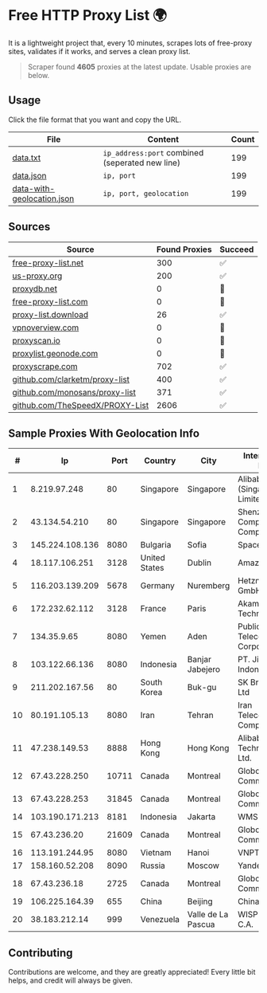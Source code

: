 
# Free HTTP Proxy List 🌍

It is a lightweight project that, every 10 minutes, scrapes lots of free-proxy sites, validates if it works, and serves a clean proxy list.


> Scraper found **4605** proxies at the latest update. Usable proxies are below.

## Usage

Click the file format that you want and copy the URL.


|File|Content|Count|
|----|-------|-----|
|[data.txt](https://raw.githubusercontent.com/themiralay/Proxy-List-World/master/data.txt)|`ip_address:port` combined (seperated new line)|199|
|[data.json](https://raw.githubusercontent.com/themiralay/Proxy-List-World/master/data.json)|`ip, port`|199|
|[data-with-geolocation.json](https://raw.githubusercontent.com/themiralay/Proxy-List-World/master/data-with-geolocation.json)|`ip, port, geolocation`|199|

## Sources

|Source|Found Proxies|Succeed|
|------|-------------|-------|
|[free-proxy-list.net](https://free-proxy-list.net)|300|✅|
|[us-proxy.org](https://www.us-proxy.org)|200|✅|
|[proxydb.net](http://proxydb.net)|0|🚫|
|[free-proxy-list.com](https://free-proxy-list.com/?page=&port=&type%5B%5D=http&type%5B%5D=https&up_time=0&search=Search)|0|🚫|
|[proxy-list.download](https://www.proxy-list.download/HTTP)|26|✅|
|[vpnoverview.com](https://vpnoverview.com/privacy/anonymous-browsing/free-proxy-servers)|0|🚫|
|[proxyscan.io](https://www.proxyscan.io)|0|🚫|
|[proxylist.geonode.com](https://proxylist.geonode.com/api/proxy-list?limit=300&page=1&sort_by=lastChecked&sort_type=desc&protocols=http,https)|0|🚫|
|[proxyscrape.com](https://api.proxyscrape.com/v2/?request=displayproxies&protocol=http&timeout=10000&country=all&ssl=all&anonymity=all)|702|✅|
|[github.com/clarketm/proxy-list](https://raw.githubusercontent.com/clarketm/proxy-list/master/proxy-list-raw.txt)|400|✅|
|[github.com/monosans/proxy-list](https://raw.githubusercontent.com/monosans/proxy-list/main/proxies/http.txt)|371|✅|
|[github.com/TheSpeedX/PROXY-List](https://raw.githubusercontent.com/TheSpeedX/PROXY-List/master/http.txt)|2606|✅|


## Sample Proxies With Geolocation Info

|#|Ip|Port|Country|City|Internet Service Provider|
|-|--|----|-------|----|-------------------------|
|1|8.219.97.248|80|Singapore|Singapore|Alibaba Cloud (Singapore) Private Limited|
|2|43.134.54.210|80|Singapore|Singapore|Shenzhen Tencent Computer Systems Company Limited|
|3|145.224.108.136|8080|Bulgaria|Sofia|SpaceX Starlink|
|4|18.117.106.251|3128|United States|Dublin|Amazon.com, Inc.|
|5|116.203.139.209|5678|Germany|Nuremberg|Hetzner Online GmbH|
|6|172.232.62.112|3128|France|Paris|Akamai Technologies, Inc.|
|7|134.35.9.65|8080|Yemen|Aden|Public Telecommunication Corporation|
|8|103.122.66.136|8080|Indonesia|Banjar Jabejero|PT. Jinom Network Indonesia|
|9|211.202.167.56|80|South Korea|Buk-gu|SK Broadband Co Ltd|
|10|80.191.105.13|8080|Iran|Tehran|Iran Telecommunication Company PJS|
|11|47.238.149.53|8888|Hong Kong|Hong Kong|Alibaba (US) Technology Co., Ltd.|
|12|67.43.228.250|10711|Canada|Montreal|GloboTech Communications|
|13|67.43.228.253|31845|Canada|Montreal|GloboTech Communications|
|14|103.190.171.213|8181|Indonesia|Jakarta|WMS|
|15|67.43.236.20|21609|Canada|Montreal|GloboTech Communications|
|16|113.191.244.95|8080|Vietnam|Hanoi|VNPT|
|17|158.160.52.208|8090|Russia|Moscow|Yandex.Cloud LLC|
|18|67.43.236.18|2725|Canada|Montreal|GloboTech Communications|
|19|106.225.164.39|655|China|Beijing|China Telecom|
|20|38.183.212.14|999|Venezuela|Valle de La Pascua|WISP TECNOGER, C.A.|



## Contributing

Contributions are welcome, and they are greatly appreciated! Every
little bit helps, and credit will always be given.

